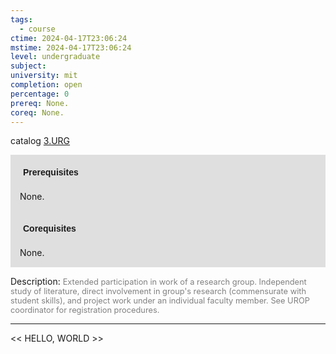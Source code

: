 ```yaml
---
tags:
  - course
ctime: 2024-04-17T23:06:24
mstime: 2024-04-17T23:06:24
level: undergraduate
subject: 
university: mit
completion: open
percentage: 0
prereq: None.
coreq: None.
---
```


catalog [3.URG](http://student.mit.edu/catalog/m3b.html#3.URG)

<span style="display: block; padding: 15px; background-color: rgb(100, 100, 100, 0.2);"><font id="m_prereq3008_0" style="display: block; font-family: Arial, sans-serif; font-weight: bold; padding: 5px">Prerequisites</font><br><span id="prereq3008_0">None.</span></span>
<span style="display: block; padding: 15px; background-color: rgb(100, 100, 100, 0.2);"><font id="m_coreq3008_0" style="display: block; font-family: Arial, sans-serif; font-weight: bold; padding: 5px">Corequisites</font><br><span id="coreq3008_0">None.</span></span>

<font style="">Description:</font>
<font style="color: grey; font-size: 0.8rem;">Extended participation in work of a research group. Independent study of literature, direct involvement in group's research (commensurate with student skills), and project work under an individual faculty member. See UROP coordinator for registration procedures.</font>



---

<< HELLO, WORLD >>
